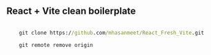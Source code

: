 ## React + Vite clean boilerplate

```cmd

    git clone https://github.com/mhasanmeet/React_Fresh_Vite.git
```

```cmd
    git remote remove origin
```

